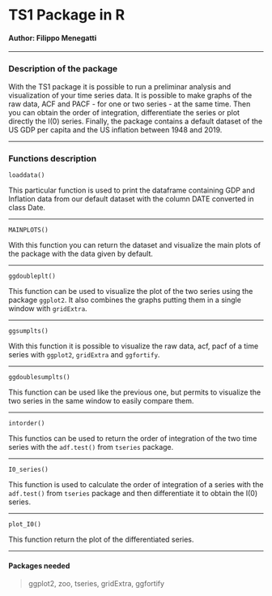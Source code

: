 <h1>TS1 Package in R</h1>

<h4>Author: Filippo Menegatti</h4>

____

<h3>Description of the package</h3>

With the TS1 package it is possible to run a preliminar analysis and visualization of your time series data. It is possible to make graphs of the raw data, ACF and PACF - for one or two series - at the same time. Then you can obtain the order of integration, differentiate the series or plot directly the I(0) series. Finally, the package contains a default dataset of the US GDP per capita and the US inflation between 1948 and 2019.

____

<h3>Functions description</h3>

```{r}
loaddata()
```
This particular function is used to print the dataframe containing GDP and Inflation data from our default dataset with the column DATE converted in class Date.

____

```{r}
MAINPLOTS()
```
With this function you can return the dataset and visualize the main plots of the package with the data given by default.

____

```{r}
ggdoubleplt()
```
This function can be used to visualize the plot of the two series using the package `ggplot2`. It also combines the graphs putting them in a single window with `gridExtra`.

____

```{r}
ggsumplts()
```
With this function it is possible to visualize the raw data, acf, pacf of a time series with `ggplot2`, `gridExtra` and `ggfortify`.

____

```{r}
ggdoublesumplts()
```
This function can be used like the previous one, but permits to visualize the two series in the same window to easily compare them.

____

```{r}
intorder()
```
This functios can be used to return the order of integration of the two time series with the `adf.test()` from `tseries` package.

____

```{r}
I0_series()
```
This function is used to calculate the order of integration of a series with the `adf.test()` from `tseries` package and then differentiate it to obtain the I(0) series.

____

```{r}
plot_I0()
```
This function return the plot of the differentiated series.

____

<h4>Packages needed</h4>

>    ggplot2, zoo, tseries, gridExtra, ggfortify
